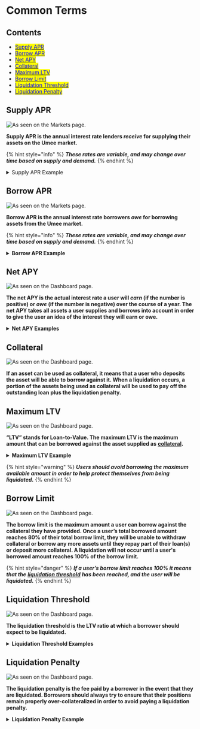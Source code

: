 # Common Terms

## Contents

* <mark style="color:blue;"></mark>[<mark style="color:blue;">Supply APR</mark>](common-terms.md#supply-apr)<mark style="color:blue;"></mark>
* <mark style="color:blue;"></mark>[<mark style="color:blue;">Borrow APR</mark>](common-terms.md#borrow-apr)<mark style="color:blue;"></mark>
* <mark style="color:blue;"></mark>[<mark style="color:blue;">Net APY</mark>](common-terms.md#net-apy)<mark style="color:blue;"></mark>
* <mark style="color:blue;"></mark>[<mark style="color:blue;">Collateral</mark>](common-terms.md#collateral)<mark style="color:blue;"></mark>
* <mark style="color:blue;"></mark>[<mark style="color:blue;">Maximum LTV</mark>](common-terms.md#maximum-ltv)<mark style="color:blue;"></mark>
* <mark style="color:blue;"></mark>[<mark style="color:blue;">Borrow Limit</mark>](common-terms.md#borrow-limit)<mark style="color:blue;"></mark>
* <mark style="color:blue;"></mark>[<mark style="color:blue;">Liquidation Threshold</mark>](common-terms.md#liquidation-threshold)<mark style="color:blue;"></mark>
* <mark style="color:blue;"></mark>[<mark style="color:blue;">Liquidation Penalty</mark>](common-terms.md#liquidation-penalty)<mark style="color:blue;"></mark>

## Supply APR

![As seen on the Markets page.](https://lh6.googleusercontent.com/EHxyzU3rUr98yHj8BBKCVNbcsvbPdcgt5pYnW7TyUaqRqNrGfUVFUeCn10zhtZir0GS4Pi0BX\_k2c2exL7Y6vg6EJcrWTigFV05GOEHizG7vkny3p3LiBHsWkcggl76d10h6AGwsTe8AmhYk2Q)

**Supply APR is the annual interest rate lenders **_**receive**_** for supplying their assets on the Umee market.**

{% hint style="info" %}
_**These rates are variable, and may change over time based on supply and demand.**_
{% endhint %}

<details>

<summary>Supply APR Example</summary>

If USDC has a supply APR of 5%, it indicates that a user who supplies 1,000 USDC may earn roughly $50 in USDC over the course of a year, paid by borrowers.

This user may be able to withdraw 1,050 USDC after a year if the supply APR remains constant.

</details>

## Borrow APR

![As seen on the Markets page.](https://lh5.googleusercontent.com/Lx9cqwa3eyOIRpbUOIZ5af7jBb5XfCuh\_qBHNZqVc8Be5JlqfD7wShryswXAZdciScJiGPJBR9IXrtKnPSRemdSST7NdZUNLVSHMvBR3t\_71h6N9m0hEyHtcjb1vBeK\_RpU405SBHEfey\_Ojqw)

**Borrow APR is the annual interest rate borrowers **_**owe**_** for borrowing assets from the Umee market.**

{% hint style="info" %}
_**These rates are variable, and may change over time based on supply and demand.**_
{% endhint %}

<details>

<summary><strong>Borrow APR Example</strong></summary>

If USDC has a borrow APR of 5%, it indicates that a user who borrows 1,000 USDC may accrue roughly $50 in USDC interest on the loan after a year.

This user may have a total outstanding loan of 1,050 USDC after a year if the borrow APR remains constant.

</details>

## Net APY

![As seen on the Dashboard page. ](https://lh5.googleusercontent.com/V4Cc09pnBpKbHts2chhv\_LK4QLPpuw9A8fotcJvY46sep-8fO0h\_LeJnr7zS8XKxb9xnac5t5ICJwcNfAC3Rdl6uAlKNhyrMRLqJ-7Yye4cVhNb31NTNK1QX-wPjGBTYkjNSW1r2xuZDKptTIQ)

**The net APY is the actual interest rate a user will **_**earn**_** (if the number is positive) or **_**owe**_** (if the number is negative) over the course of a year. The net APY takes all assets a user supplies and borrows into account in order to give the user an idea of the interest they will earn or owe.**

<details>

<summary><strong>Net APY Examples</strong></summary>

A net APY of 5% indicates that a user may earn a total of 5% on assets supplied after a year, if all rates remain constant.

A net APY of -5% indicates that a user may owe a total of 5% on assets borrowed after a year, if all rates remain constant.

</details>

## Collateral

![As seen on the Dashboard page. ](https://lh5.googleusercontent.com/ehihPL62441076d-2EJTeHweSaqri8B2xjlVsE46qCnsRRayL4pp4DsO-YnFkUGKbqcd3ZvcQwCTUo9z\_WKwNbuu46RJ8AJPG70ViAGMR06zopM47kM1guFEi7IYfrfuIIY49ILDybEfYdycog)

**If an asset can be used as collateral, it means that a user who deposits the asset will be able to borrow against it. When a liquidation occurs, a portion of the assets being used as collateral will be used to pay off the outstanding loan plus the liquidation penalty.**

## **Maximum LTV**

![As seen on the Dashboard page. ](https://lh4.googleusercontent.com/No3HX-qbMwdyE0FvmKr\_zoYV6rypwtZjIFepsdLaRF0TDVZEFlY6QdfSytElHc0e0x7AZnPu1Cu8fucLWtFuIlAph1qy-zSudRNhOUsCd49vnDPYGLZAMMxWY\_4tnjx1wt8-un6hXs8EqyFtZA)

**“LTV” stands for Loan-to-Value. The maximum LTV is the maximum amount that can be borrowed against the asset supplied as** [**collateral**](common-terms.md#collateral)**.**

<details>

<summary><strong>Maximum LTV Example</strong></summary>

Assuming ATOM has a maximum LTV of 50%:

A user who provides $1,000 USD worth of ATOM will be able to borrow up to $500 in other assets.

</details>

{% hint style="warning" %}
_**Users should avoid borrowing the maximum available amount in order to help protect themselves from being liquidated.**_
{% endhint %}

## Borrow Limit

![As seen on the Dashboard page. ](https://lh6.googleusercontent.com/MZaeMgRRQ9KXImuC0goLdNoFX4lewPZ1vSsGBPRMriCbVPyUmu9y3qmuXQU8oCt5NzBG\_iY117QnNSPbGHYoni\_unaTX8hZL2yUcscTOZ7WQm4DI9FUCEKzrY6zrFlaiXIPGEArP9mbRs-qMGg)

**The borrow limit is the maximum amount a user can borrow against the collateral they have provided. Once a user’s total borrowed amount reaches 80% of their total borrow limit, they will be unable to withdraw collateral or borrow any more assets until they repay part of their loan(s) or deposit more collateral. A liquidation will not occur until a user's borrowed amount reaches 100% of the borrow limit.**

{% hint style="danger" %}
_**If a user’s borrow limit reaches 100% it means that the**_ [_**liquidation threshold**_](common-terms.md#liquidation-threshold) _**has been reached, and the user will be liquidated.**_
{% endhint %}

## Liquidation Threshold

![As seen on the Dashboard page. ](https://lh5.googleusercontent.com/racZaMhY996KmPoRNl92WUJxK-VCXFFYdFrCIHj1FCFpQaXj4XalTYbj7YI4uikkOfPDSiOVYRMsMxS9AAgwQpt\_YZJxTOEuPlf9B5SElNHXz9xKhjzwSRElcOeEihsaUyRX23U6GhGLCHrEWw)

**The liquidation threshold is the LTV ratio at which a borrower should expect to be liquidated.**

<details>

<summary><strong>Liquidation Threshold Examples</strong></summary>

_**Example A**_

Assuming ATOM has a liquidation threshold of 55%, and the value of ATOM remains constant:

A user provides $1,000 USD worth of ATOM and borrows the maximum allowable amount of $500 worth of other assets (50% LTV). The value of the borrowed assets increases to $550, bringing the user’s LTV ratio to 55%. This borrower will be liquidated in order to ensure their position stays properly over-collateralized.



_**Example B**_

Assuming ATOM has a liquidation threshold of 55%, and the value of ATOM decreases:

A user provides 1,000 USDC worth of ATOM and borrows the maximum allowable amount of 500 UST (50% LTV). The value of the ATOM supplied decreases from 1,000 USDC to 900 USDC, bringing the user’s LTV to 55.5%. This user will be liquidated in order to ensure their position stays properly over-collateralized.

</details>

## Liquidation Penalty

![As seen on the Dashboard page. ](https://lh6.googleusercontent.com/pdv5d4XhMKaGL6RTvxoittCXivfJuMERPy5IPo7DGv36vOZeskwmlD9S1WDeChnhnL6SMJSwtMpbzPu-xETOvWo7xMEAHdr4EPI3lfJPrdNuRGXWm-litPv8I9VrPKuwBnm\_K1QNGI8dSvtsAA)

**The liquidation penalty is the fee paid by a borrower in the event that they are liquidated. Borrowers should always try to ensure that their positions remain properly over-collateralized in order to avoid paying a liquidation penalty.**

<details>

<summary><strong>Liquidation Penalty Example</strong></summary>

If a debt of 1,000 USDC is liquidated and the liquidation penalty is 10%, the borrower should expect to have 1,100 USDC worth of collateral liquidated.

</details>
